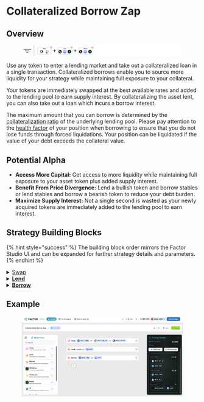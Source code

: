 # Collateralized Borrow Zap

## Overview

<figure><img src="../../../.gitbook/assets/image (10) (1).png" alt=""><figcaption></figcaption></figure>

Use any token to enter a lending market and take out a collateralized loan in a single transaction. Collateralized borrows enable you to source more liquidity for your strategy while maintaining full exposure to your collateral.

Your tokens are immediately swapped at the best available rates and added to the lending pool to earn supply interest. By collateralizing the asset lent, you can also take out a loan which incurs a borrow interest.

The maximum amount that you can borrow is determined by the [collateralization ratio](../../glossary.md#collateralisation-ratio) of the underlying lending pool. Please pay attention to the [health factor](../../glossary.md#health-factor) of your position when borrowing to ensure that you do not lose funds through forced liquidations. Your position can be liquidated if the value of your debt exceeds the collateral value.

## Potential Alpha

* **Access More Capital:** Get access to more liquidity while maintaining full exposure to your asset token plus added supply interest.
* **Benefit From Price Divergence:** Lend a bullish token and borrow stables or lend stables and borrow a bearish token to reduce your debt burden.
* **Maximize Supply Interest:** Not a single second is wasted as your newly acquired tokens are immediately added to the lending pool to earn interest.

## Strategy Building Blocks

{% hint style="success" %}
The building block order mirrors the Factor Studio UI and can be expanded for further strategy details and parameters.
{% endhint %}

<details>

<summary><a href="../../../factor-building-blocks/swap/">Swap</a></summary>

* Select the token to swap from.
* Input the token amount.

</details>

<details>

<summary><a href="../../../factor-building-blocks/lend.md"><strong>Lend</strong></a></summary>

* Lend the output tokens from the swap to the target lending market.
* The tokens which you can borrow will be determined by the underlying lending market.

</details>

<details>

<summary><a href="../../../factor-building-blocks/borrow.md"><strong>Borrow</strong></a></summary>

* Select the token to borrow.
* Input a borrow amount which includes a buffer for any price fluctuations.

</details>

## Example

<figure><img src="../../../.gitbook/assets/image (1) (1) (1) (1) (1) (1) (1) (1) (1).png" alt=""><figcaption></figcaption></figure>
